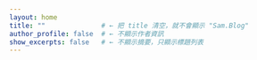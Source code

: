 ```yaml
---
layout: home
title: ""              # ← 把 title 清空，就不會顯示 "Sam.Blog"
author_profile: false  # ← 不顯示作者資訊
show_excerpts: false   # ← 不顯示摘要，只顯示標題列表
---
```

